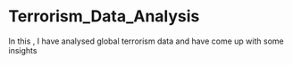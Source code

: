 # Terrorism_Data_Analysis
In this , I have analysed global terrorism data and have come up with some insights
